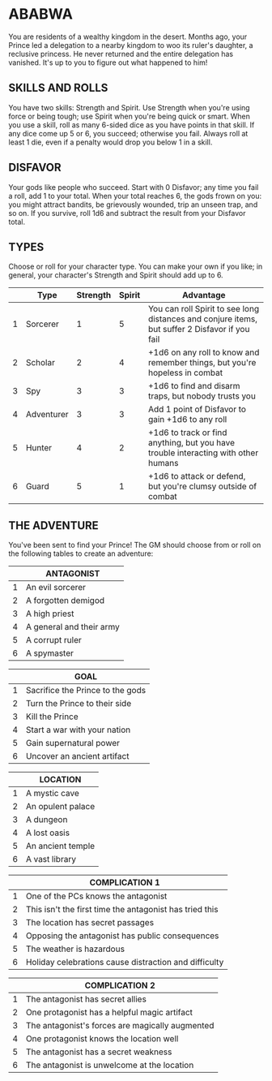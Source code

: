 # ABABWA

You are residents of a wealthy kingdom in the desert. Months ago, your Prince led a delegation to a nearby kingdom to woo its ruler's daughter, a reclusive princess. He never returned and the entire delegation has vanished. It's up to you to figure out what happened to him!

## SKILLS AND ROLLS

You have two skills: Strength and Spirit. Use Strength when you're using force or being tough; use Spirit when you're being quick or smart. When you use a skill, roll as many 6-sided dice as you have points in that skill. If any dice come up 5 or 6, you succeed; otherwise you fail. Always roll at least 1 die, even if a penalty would drop you below 1 in a skill.

## DISFAVOR

Your gods like people who succeed. Start with 0 Disfavor; any time you fail a roll, add 1 to your total. When your total reaches 6, the gods frown on you: you might attract bandits, be grievously wounded, trip an unseen trap, and so on. If you survive, roll 1d6 and subtract the result from your Disfavor total.

## TYPES

Choose or roll for your character type. You can make your own if you like; in general, your character's Strength and Spirit should add up to 6.

|  | Type | Strength | Spirit | Advantage |
| --- | ----- | --------- | --------- | ---------------------- |
| 1 | Sorcerer | 1 | 5 | You can roll Spirit to see long distances and conjure items, but suffer 2 Disfavor if you fail |
| 2 | Scholar | 2 | 4 | +1d6 on any roll to know and remember things, but you're hopeless in combat |
| 3 | Spy | 3 | 3 | +1d6 to find and disarm traps, but nobody trusts you |
| 4 | Adventurer | 3 | 3 | Add 1 point of Disfavor to gain +1d6 to any roll |
| 5 | Hunter | 4 | 2 | +1d6 to track or find anything, but you have trouble interacting with other humans |
| 6 | Guard | 5 | 1 | +1d6 to attack or defend, but you're clumsy outside of combat |

## THE ADVENTURE

You've been sent to find your Prince! The GM should choose from or roll on the following tables to create an adventure:

|  | ANTAGONIST |
| - | -------- |
| 1 | An evil sorcerer |
| 2 | A forgotten demigod |
| 3 | A high priest |
| 4 | A general and their army |
| 5 | A corrupt ruler |
| 6 | A spymaster |

|  | GOAL |
| - | -------- |
| 1 | Sacrifice the Prince to the gods |
| 2 | Turn the Prince to their side |
| 3 | Kill the Prince |
| 4 | Start a war with your nation |
| 5 | Gain supernatural power |
| 6 | Uncover an ancient artifact |

|  | LOCATION |
| - | -------- |
| 1 | A mystic cave |
| 2 | An opulent palace |
| 3 | A dungeon |
| 4 | A lost oasis |
| 5 | An ancient temple |
| 6 | A vast library |

|  | COMPLICATION 1 |
| - | -------- |
| 1 | One of the PCs knows the antagonist |
| 2 | This isn't the first time the antagonist has tried this |
| 3 | The location has secret passages |
| 4 | Opposing the antagonist has public consequences |
| 5 | The weather is hazardous |
| 6 | Holiday celebrations cause distraction and difficulty |

|  | COMPLICATION 2 |
| - | -------- |
| 1 | The antagonist has secret allies |
| 2 | One protagonist has a helpful magic artifact |
| 3 | The antagonist's forces are magically augmented |
| 4 | One protagonist knows the location well |
| 5 | The antagonist has a secret weakness |
| 6 | The antagonist is unwelcome at the location |
